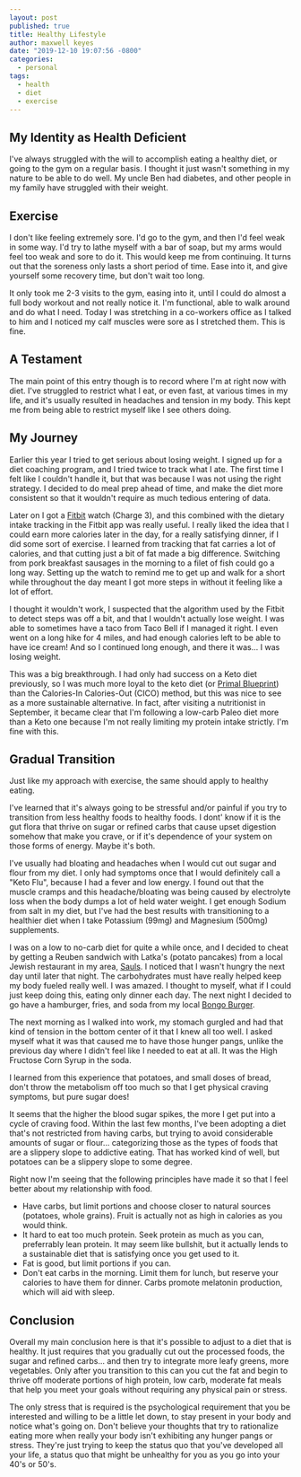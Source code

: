 ```yaml
---
layout: post
published: true
title: Healthy Lifestyle
author: maxwell keyes
date: "2019-12-10 19:07:56 -0800"
categories:
  - personal
tags:
  - health
  - diet
  - exercise
---
```


## My Identity as Health Deficient

I've always struggled with the will to accomplish eating a healthy diet, or
going to the gym on a regular basis. I thought it just wasn't something in my
nature to be able to do well. My uncle Ben had diabetes, and other people in my
family have struggled with their weight.

## Exercise

I don't like feeling extremely sore. I'd go to the gym, and then I'd feel weak
in some way. I'd try to lathe myself with a bar of soap, but my arms would feel
too weak and sore to do it. This would keep me from continuing. It turns out
that the soreness only lasts a short period of time. Ease into it, and give
yourself some recovery time, but don't wait too long.

It only took me 2-3 visits to the gym, easing into it, until I could do almost a
full body workout and not really notice it. I'm functional, able to walk around
and do what I need. Today I was stretching in a co-workers office as I talked
to him and I noticed my calf muscles were sore as I stretched them. This is
fine.

## A Testament

The main point of this entry though is to record where I'm at right now with
diet. I've struggled to restrict what I eat, or even fast, at various times in
my life, and it's usually resulted in headaches and tension in my body. This
kept me from being able to restrict myself like I see others doing.

## My Journey

Earlier this year I tried to get serious about losing weight. I signed up for
a diet coaching program, and I tried twice to track what I ate. The first time
I felt like I couldn't handle it, but that was because I was not using the right
strategy. I decided to do meal prep ahead of time, and make the diet more
consistent so that it wouldn't require as much tedious entering of data.

Later on I got a [Fitbit](https://www.fitbit.com/) watch (Charge 3), and this
combined with the dietary intake tracking in the Fitbit app was really useful.
I really liked the idea that I could earn more calories later in the day, for
a really satisfying dinner, if I did some sort of exercise. I learned from
tracking that fat carries a lot of calories, and that cutting just a bit of fat
made a big difference. Switching from pork breakfast sausages in the morning
to a filet of fish could go a long way. Setting up the watch to remind me to
get up and walk for a short while throughout the day meant I got more steps
in without it feeling like a lot of effort.

I thought it wouldn't work, I suspected that the algorithm used by the Fitbit to
detect steps was off a bit, and that I wouldn't actually lose weight. I was able
to sometimes have a taco from Taco Bell if I managed it right. I even went on a
long hike for 4 miles, and had enough calories left to be able to have ice
cream! And so I continued long enough, and there it was... I was losing weight.

This was a big breakthrough. I had only had success on a Keto diet previously,
so I was much more loyal to the keto diet (or [Primal Blueprint]) than the
Calories-In Calories-Out (CICO) method, but this was nice to see as a more
sustainable alternative. In fact, after visiting a nutritionist in September,
it became clear that I'm following a low-carb Paleo diet more than a Keto one
because I'm not really limiting my protein intake strictly. I'm fine with this.

## Gradual Transition

Just like my approach with exercise, the same should apply to healthy eating.

I've learned that it's always going to be stressful and/or painful if you
try to transition from less healthy foods to healthy foods. I dont' know if it
is the gut flora that thrive on sugar or refined carbs that cause upset
digestion somehow that make you crave, or if it's dependence of your system
on those forms of energy. Maybe it's both.

I've usually had bloating and headaches when I would cut out sugar and flour
from my diet. I only had symptoms once that I would definitely call a "Keto
Flu", because I had a fever and low energy. I found out that the muscle cramps
and this headache/bloating was being caused by electrolyte loss when the body
dumps a lot of held water weight. I get enough Sodium from salt in my diet, but
I've had the best results with transitioning to a healthier diet when I take
Potassium (99mg) and Magnesium (500mg) supplements.

I was on a low to no-carb diet for quite a while once, and I decided to cheat
by getting a Reuben sandwich with Latka's (potato pancakes) from a local Jewish
restaurant in my area, [Sauls]. I noticed that I wasn't hungry the next day
until later that night. The carbohydrates must have really helped keep my body
fueled really well. I was amazed. I thought to myself, what if I could just
keep doing this, eating only dinner each day. The next night I decided to go
have a hamburger, fries, and soda from my local [Bongo Burger].

The next morning as I walked into work, my stomach gurgled and had that kind
of tension in the bottom center of it that I knew all too well. I asked myself
what it was that caused me to have those hunger pangs, unlike the previous day
where I didn't feel like I needed to eat at all. It was the High Fructose Corn
Syrup in the soda.

I learned from this experience that potatoes, and small doses of bread, don't
throw the metabolism off too much so that I get physical craving symptoms,
but pure sugar does!

It seems that the higher the blood sugar spikes, the more I get put into a
cycle of craving food. Within the last few months, I've been adopting a diet
that's not restricted from having carbs, but trying to avoid considerable
amounts of sugar or flour... categorizing those as the types of foods that
are a slippery slope to addictive eating. That has worked kind of well, but
potatoes can be a slippery slope to some degree.

Right now I'm seeing that the following principles have made it so that I feel
better about my relationship with food.

- Have carbs, but limit portions and choose closer to natural sources
  (potatoes, whole grains). Fruit is actually not as high in calories as you
  would think.
- It hard to eat too much protein. Seek protein as much as you can, preferrably
  lean protein. It may seem like bullshit, but it actually lends to
  a sustainable diet that is satisfying once you get used to it.
- Fat is good, but limit portions if you can.
- Don't eat carbs in the morning. Limit them for lunch, but reserve your
  calories to have them for dinner. Carbs promote melatonin production,
  which will aid with sleep.

## Conclusion

Overall my main conclusion here is that it's possible to adjust to a diet that
is healthy. It just requires that you gradually cut out the processed foods,
the sugar and refined carbs... and then try to integrate more leafy greens,
more vegetables. Only after you transition to this can you cut the fat and
begin to thrive off moderate portions of high protein, low carb, moderate fat
meals that help you meet your goals without requiring any physical pain or
stress.

The only stress that is required is the psychological requirement that you be
interested and willing to be a little let down, to stay present in your body
and notice what's going on. Don't believe your thoughts that try to rationalize
eating more when really your body isn't exhibiting any hunger pangs or stress.
They're just trying to keep the status quo that you've developed all your life,
a status quo that might be unhealthy for you as you go into your 40's or 50's.

[primal blueprint]: https://www.primalblueprint.com/pages/about
[sauls]: http://www.saulsdeli.com/
[bongo burger]: http://bongoburger.com/
